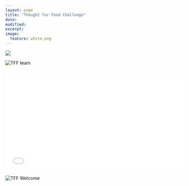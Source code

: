 ```yaml
---
layout: page
title: "Thought for Food Challenge"
date: 
modified:
excerpt:
image:
  feature: white.png
---
```


<img style="float:center" src="http://jadeproulx.com/images/tff-team.jpg"> 

![TFF team](http://jadeproulx.com/images/tff-team.jpg)

<iframe width="560" height="315" src="//www.youtube.com/embed/MtWa9sBSmXY" frameborder="0" allowfullscreen></iframe>

![TFF Welcome](http://jadeproulx.com/images/tff-2013.jpg)
